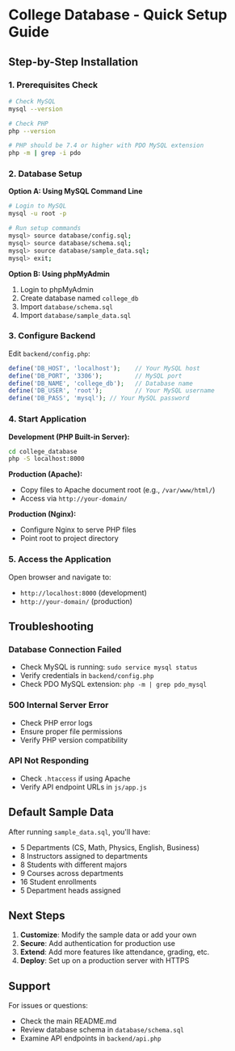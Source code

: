 # College Database - Quick Setup Guide

## Step-by-Step Installation

### 1. Prerequisites Check
```bash
# Check MySQL
mysql --version

# Check PHP
php --version

# PHP should be 7.4 or higher with PDO MySQL extension
php -m | grep -i pdo
```

### 2. Database Setup

**Option A: Using MySQL Command Line**
```bash
# Login to MySQL
mysql -u root -p

# Run setup commands
mysql> source database/config.sql;
mysql> source database/schema.sql;
mysql> source database/sample_data.sql;
mysql> exit;
```

**Option B: Using phpMyAdmin**
1. Login to phpMyAdmin
2. Create database named `college_db`
3. Import `database/schema.sql`
4. Import `database/sample_data.sql`

### 3. Configure Backend

Edit `backend/config.php`:
```php
define('DB_HOST', 'localhost');    // Your MySQL host
define('DB_PORT', '3306');         // MySQL port
define('DB_NAME', 'college_db');   // Database name
define('DB_USER', 'root');         // Your MySQL username
define('DB_PASS', 'mysql'); // Your MySQL password
```

### 4. Start Application

**Development (PHP Built-in Server):**
```bash
cd college_database
php -S localhost:8000
```

**Production (Apache):**
- Copy files to Apache document root (e.g., `/var/www/html/`)
- Access via `http://your-domain/`

**Production (Nginx):**
- Configure Nginx to serve PHP files
- Point root to project directory

### 5. Access the Application

Open browser and navigate to:
- `http://localhost:8000` (development)
- `http://your-domain/` (production)

## Troubleshooting

### Database Connection Failed
- Check MySQL is running: `sudo service mysql status`
- Verify credentials in `backend/config.php`
- Check PDO MySQL extension: `php -m | grep pdo_mysql`

### 500 Internal Server Error
- Check PHP error logs
- Ensure proper file permissions
- Verify PHP version compatibility

### API Not Responding
- Check `.htaccess` if using Apache
- Verify API endpoint URLs in `js/app.js`

## Default Sample Data

After running `sample_data.sql`, you'll have:
- 5 Departments (CS, Math, Physics, English, Business)
- 8 Instructors assigned to departments
- 8 Students with different majors
- 9 Courses across departments
- 16 Student enrollments
- 5 Department heads assigned

## Next Steps

1. **Customize**: Modify the sample data or add your own
2. **Secure**: Add authentication for production use
3. **Extend**: Add more features like attendance, grading, etc.
4. **Deploy**: Set up on a production server with HTTPS

## Support

For issues or questions:
- Check the main README.md
- Review database schema in `database/schema.sql`
- Examine API endpoints in `backend/api.php`

